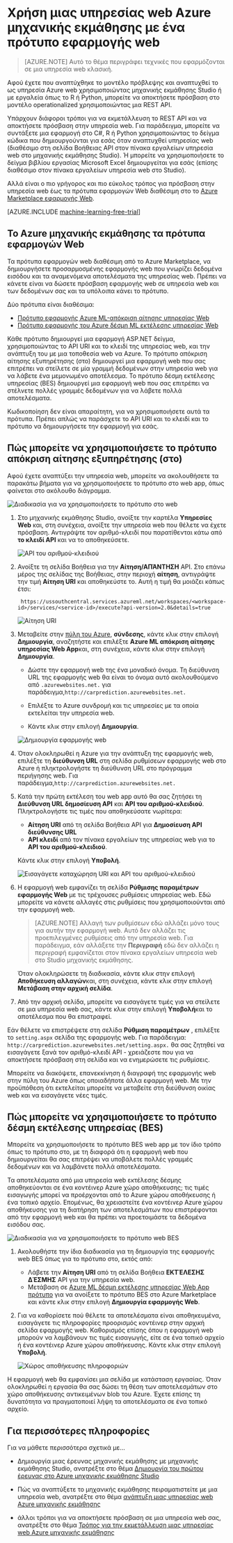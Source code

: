 <properties
    pageTitle="Εκμετάλλευση μια υπηρεσία web μηχανικής εκμάθησης με ένα πρότυπο εφαρμογής web | Microsoft Azure"
    description="Χρησιμοποιήστε ένα πρότυπο εφαρμογής web από το Azure Marketplace για την εκμετάλλευση μια υπηρεσία web πρόβλεψης του Azure μηχανικής εκμάθησης."
    keywords="υπηρεσία Web, operationalization, REST API, υπολογιστή εκμάθησης"
    services="machine-learning"
    documentationCenter=""
    authors="garyericson"
    manager="jhubbard"
    editor="cgronlun"/>

<tags
    ms.service="machine-learning"
    ms.workload="data-services"
    ms.tgt_pltfrm="na"
    ms.devlang="na"
    ms.topic="article"
    ms.date="10/10/2016"
    ms.author="garye;raymondl"/>

# <a name="consume-an-azure-machine-learning-web-service-with-a-web-app-template"></a>Χρήση μιας υπηρεσίας web Azure μηχανικής εκμάθησης με ένα πρότυπο εφαρμογής web

>[AZURE.NOTE] Αυτό το θέμα περιγράφει τεχνικές που εφαρμόζονται σε μια υπηρεσία web κλασική. 

Αφού έχετε που αναπτύχθηκε το μοντέλο πρόβλεψης και αναπτυχθεί το ως υπηρεσία Azure web χρησιμοποιώντας μηχανικής εκμάθησης Studio ή με εργαλεία όπως το R ή Python, μπορείτε να αποκτήσετε πρόσβαση στο μοντέλο operationalized χρησιμοποιώντας μια REST API.

Υπάρχουν διάφοροι τρόποι για να εκμετάλλευση το REST API και να αποκτήσετε πρόσβαση στην υπηρεσία web. Για παράδειγμα, μπορείτε να συντάξετε μια εφαρμογή στο C#, R ή Python χρησιμοποιώντας το δείγμα κώδικα που δημιουργούνται για εσάς όταν αναπτυχθεί υπηρεσίας web (διαθέσιμο στη σελίδα Βοήθειας API στον πίνακα εργαλείων υπηρεσία web στο μηχανικής εκμάθησης Studio). Ή μπορείτε να χρησιμοποιήσετε το δείγμα βιβλίου εργασίας Microsoft Excel δημιουργείται για εσάς (επίσης διαθέσιμο στον πίνακα εργαλείων υπηρεσία web στο Studio).

Αλλά είναι ο πιο γρήγορος και πιο εύκολος τρόπος για πρόσβαση στην υπηρεσία web έως τα πρότυπα εφαρμογών Web διαθέσιμη στο το [Azure Marketplace εφαρμογής Web](https://azure.microsoft.com/marketplace/web-applications/all/).

[AZURE.INCLUDE [machine-learning-free-trial](../../includes/machine-learning-free-trial.md)]

## <a name="the-azure-machine-learning-web-app-templates"></a>Το Azure μηχανικής εκμάθησης τα πρότυπα εφαρμογών Web

Τα πρότυπα εφαρμογών web διαθέσιμη από το Azure Marketplace, να δημιουργήσετε προσαρμοσμένης εφαρμογής web που γνωρίζει δεδομένα εισόδου και τα αναμενόμενα αποτελέσματα της υπηρεσίας web. Πρέπει να κάνετε είναι να δώσετε πρόσβαση εφαρμογής web σε υπηρεσία web και των δεδομένων σας και τα υπόλοιπα κάνει το πρότυπο.

Δύο πρότυπα είναι διαθέσιμα:

- [Πρότυπο εφαρμογής Azure ML-απόκριση αίτησης υπηρεσίας Web](https://azure.microsoft.com/marketplace/partners/microsoft/azuremlaspnettemplateforrrs/)
- [Πρότυπο εφαρμογής του Azure δέσμη ML εκτέλεσης υπηρεσίας Web](https://azure.microsoft.com/marketplace/partners/microsoft/azuremlbeswebapptemplate/)

Κάθε πρότυπο δημιουργεί μια εφαρμογή ASP.NET δείγμα, χρησιμοποιώντας το API URI και το κλειδί της υπηρεσίας web, και την ανάπτυξη του με μια τοποθεσία web να Azure. Το πρότυπο απόκριση αίτησης εξυπηρέτησης (στο) δημιουργεί μια εφαρμογή web που σας επιτρέπει να στείλετε σε μία γραμμή δεδομένων στην υπηρεσία web για να λάβετε ένα μεμονωμένο αποτέλεσμα. Το πρότυπο δέσμη εκτέλεσης υπηρεσίας (BES) δημιουργεί μια εφαρμογή web που σας επιτρέπει να στέλνετε πολλές γραμμές δεδομένων για να λάβετε πολλά αποτελέσματα.

Κωδικοποίηση δεν είναι απαραίτητη, για να χρησιμοποιήσετε αυτά τα πρότυπα. Πρέπει απλώς να παράσχετε το API URI και το κλειδί και το πρότυπο να δημιουργήσετε την εφαρμογή για εσάς.

## <a name="how-to-use-the-request-response-service-rrs-template"></a>Πώς μπορείτε να χρησιμοποιήσετε το πρότυπο απόκριση αίτησης εξυπηρέτησης (στο)

Αφού έχετε αναπτύξει την υπηρεσία web, μπορείτε να ακολουθήσετε τα παρακάτω βήματα για να χρησιμοποιήσετε το πρότυπο στο web app, όπως φαίνεται στο ακόλουθο διάγραμμα.

![Διαδικασία για να χρησιμοποιήσετε το πρότυπο στο web][image1]

1. Στο μηχανικής εκμάθησης Studio, ανοίξτε την καρτέλα **Υπηρεσίες Web** και, στη συνέχεια, ανοίξτε την υπηρεσία web που θέλετε να έχετε πρόσβαση. Αντιγράψτε τον αριθμό-κλειδί που παρατίθενται κάτω από **το κλειδί API** και να το αποθηκεύσετε.

    ![API του αριθμού-κλειδιού][image3]

2. Ανοίξτε τη σελίδα Βοήθεια για την **Αίτηση/ΑΠΆΝΤΗΣΗ** API. Στο επάνω μέρος της σελίδας της Βοήθειας, στην περιοχή **αίτηση**, αντιγράψτε την τιμή **Αίτηση URI** και αποθηκεύστε το. Αυτή η τιμή θα μοιάζει κάπως έτσι:

        https://ussouthcentral.services.azureml.net/workspaces/<workspace-id>/services/<service-id>/execute?api-version=2.0&details=true

    ![Αίτηση URI][image4]

3. Μεταβείτε στην [πύλη του Azure](https://portal.azure.com), **σύνδεσης**, κάντε κλικ στην επιλογή **Δημιουργία**, αναζητήστε και επιλέξτε **Azure ML απόκριση αίτησης υπηρεσίας Web App**και, στη συνέχεια, κάντε κλικ στην επιλογή **Δημιουργία**. 

    - Δώστε την εφαρμογή web της ένα μοναδικό όνομα. Τη διεύθυνση URL της εφαρμογής web θα είναι το όνομα αυτό ακολουθούμενο από `.azurewebsites.net.` για παράδειγμα,`http://carprediction.azurewebsites.net.`

    - Επιλέξτε το Azure συνδρομή και τις υπηρεσίες με τα οποία εκτελείται την υπηρεσία web.

    - Κάντε κλικ στην επιλογή **Δημιουργία**.

    ![Δημιουργία εφαρμογής web][image5]

4. Όταν ολοκληρωθεί η Azure για την ανάπτυξη της εφαρμογής web, επιλέξτε τη **διεύθυνση URL** στη σελίδα ρυθμίσεων εφαρμογής web στο Azure ή πληκτρολογήστε τη διεύθυνση URL στο πρόγραμμα περιήγησης web. Για παράδειγμα,`http://carprediction.azurewebsites.net.`

5. Κατά την πρώτη εκτέλεση του web app αυτό θα σας ζητήσει τη **Διεύθυνση URL δημοσίευση API** και **API του αριθμού-κλειδιού**.
Πληκτρολογήστε τις τιμές που αποθηκεύσατε νωρίτερα:
    - **Αίτηση URI** από τη σελίδα Βοήθεια API για **Δημοσίευση API διεύθυνσης URL**
    - **API κλειδί** από τον πίνακα εργαλείων της υπηρεσίας web για το **API του αριθμού-κλειδιού**.

    Κάντε κλικ στην επιλογή **Υποβολή**.

    ![Εισαγάγετε καταχώρηση URI και API του αριθμού-κλειδιού][image6]

6. Η εφαρμογή web εμφανίζει τη σελίδα **Ρύθμισης παραμέτρων εφαρμογής Web** με τις τρέχουσες ρυθμίσεις υπηρεσίας web. Εδώ μπορείτε να κάνετε αλλαγές στις ρυθμίσεις που χρησιμοποιούνται από την εφαρμογή web.

    > [AZURE.NOTE] Αλλαγή των ρυθμίσεων εδώ αλλάζει μόνο τους για αυτήν την εφαρμογή web. Αυτό δεν αλλάζει τις προεπιλεγμένες ρυθμίσεις από την υπηρεσία web. Για παράδειγμα, εάν αλλάξετε την **Περιγραφή** εδώ δεν αλλάζει η περιγραφή εμφανίζεται στον πίνακα εργαλείων υπηρεσία web στο Studio μηχανικής εκμάθησης.

    Όταν ολοκληρώσετε τη διαδικασία, κάντε κλικ στην επιλογή **Αποθήκευση αλλαγών**και, στη συνέχεια, κάντε κλικ στην επιλογή **Μετάβαση στην αρχική σελίδα**.

7. Από την αρχική σελίδα, μπορείτε να εισαγάγετε τιμές για να στείλετε σε μια υπηρεσία web σας, κάντε κλικ στην επιλογή **Υποβολή**και το αποτέλεσμα που θα επιστραφεί.

Εάν θέλετε να επιστρέψετε στη σελίδα **Ρύθμιση παραμέτρων** , επιλέξτε το `setting.aspx` σελίδα της εφαρμογής web. Για παράδειγμα: `http://carprediction.azurewebsites.net/setting.aspx.` θα σας ζητηθεί να εισαγάγετε ξανά τον αριθμό-κλειδί API - χρειάζεστε που για να αποκτήσετε πρόσβαση στη σελίδα και να ενημερώσετε τις ρυθμίσεις.

Μπορείτε να διακόψετε, επανεκκίνηση ή διαγραφή της εφαρμογής web στην πύλη του Azure όπως οποιαδήποτε άλλα εφαρμογή web. Με την προϋπόθεση ότι εκτελείται μπορείτε να μεταβείτε στη διεύθυνση οικίας web και να εισαγάγετε νέες τιμές.

## <a name="how-to-use-the-batch-execution-service-bes-template"></a>Πώς μπορείτε να χρησιμοποιήσετε το πρότυπο δέσμη εκτέλεσης υπηρεσίας (BES)

Μπορείτε να χρησιμοποιήσετε το πρότυπο BES web app με τον ίδιο τρόπο όπως το πρότυπο στο, με τη διαφορά ότι η εφαρμογή web που δημιουργείται θα σας επιτρέψει να υποβάλετε πολλές γραμμές δεδομένων και να λαμβάνετε πολλά αποτελέσματα.

Τα αποτελέσματα από μια υπηρεσία web εκτέλεσης δέσμης αποθηκεύονται σε ένα κοντέινερ Azure χώρο αποθήκευσης; τις τιμές εισαγωγής μπορεί να προέρχονται από το Azure χώρου αποθήκευσης ή ένα τοπικό αρχείο.
Επομένως, θα χρειαστείτε ένα κοντέινερ Azure χώρου αποθήκευσης για τη διατήρηση των αποτελεσμάτων που επιστρέφονται από την εφαρμογή web και θα πρέπει να προετοιμάστε τα δεδομένα εισόδου σας.

![Διαδικασία για να χρησιμοποιήσετε το πρότυπο web BES][image2]

1. Ακολουθήστε την ίδια διαδικασία για τη δημιουργία της εφαρμογής web BES όπως για το πρότυπο στο, εκτός από:
    - Λάβετε την **Αίτηση URI** από τη σελίδα Βοήθεια **ΕΚΤΈΛΕΣΗΣ ΔΈΣΜΗΣ** API για την υπηρεσία web.
    - Μετάβαση σε [Azure ML δέσμη εκτέλεσης υπηρεσίας Web App πρότυπο](https://azure.microsoft.com/marketplace/partners/microsoft/azuremlbeswebapptemplate/) για να ανοίξετε το πρότυπο BES στο Azure Marketplace και κάντε κλικ στην επιλογή **Δημιουργία εφαρμογής Web**.

2. Για να καθορίσετε πού θέλετε τα αποτελέσματα είναι αποθηκευμένα, εισαγάγετε τις πληροφορίες προορισμός κοντέινερ στην αρχική σελίδα εφαρμογής web. Καθορισμός επίσης όπου η εφαρμογή web μπορούν να λαμβάνουν τις τιμές εισαγωγής, είτε σε ένα τοπικό αρχείο ή ένα κοντέινερ Azure χώρου αποθήκευσης.
Κάντε κλικ στην επιλογή **Υποβολή**.

    ![Χώρος αποθήκευσης πληροφοριών][image7]

Η εφαρμογή web θα εμφανίσει μια σελίδα με κατάσταση εργασίας.
Όταν ολοκληρωθεί η εργασία θα σας δώσει τη θέση των αποτελεσμάτων στο χώρο αποθήκευσης αντικειμένων blob του Azure. Έχετε επίσης τη δυνατότητα να πραγματοποιεί λήψη τα αποτελέσματα σε ένα τοπικό αρχείο.

## <a name="for-more-information"></a>Για περισσότερες πληροφορίες

Για να μάθετε περισσότερα σχετικά με...

- Δημιουργία μιας έρευνας μηχανικής εκμάθησης με μηχανικής εκμάθησης Studio, ανατρέξτε στο θέμα [Δημιουργία του πρώτου έρευνας στο Azure μηχανικής εκμάθησης Studio](machine-learning-create-experiment.md)

- Πώς να αναπτύξετε το μηχανικής εκμάθησης πειραματιστείτε με μια υπηρεσία web, ανατρέξτε στο θέμα [ανάπτυξη μιας υπηρεσίας web Azure μηχανικής εκμάθησης](machine-learning-publish-a-machine-learning-web-service.md)

- άλλοι τρόποι για να αποκτήσετε πρόσβαση σε μια υπηρεσία web σας, ανατρέξτε στο θέμα [Τρόπος για την εκμετάλλευση μιας υπηρεσίας web Azure μηχανικής εκμάθησης](machine-learning-consume-web-services.md)


[image1]: media\machine-learning-consume-web-service-with-web-app-template\rrs-web-template-flow.png
[image2]: media\machine-learning-consume-web-service-with-web-app-template\bes-web-template-flow.png
[image3]: media\machine-learning-consume-web-service-with-web-app-template\api-key.png
[image4]: media\machine-learning-consume-web-service-with-web-app-template\post-uri.png
[image5]: media\machine-learning-consume-web-service-with-web-app-template\create-web-app.png
[image6]: media\machine-learning-consume-web-service-with-web-app-template\web-service-info.png
[image7]: media\machine-learning-consume-web-service-with-web-app-template\storage.png

